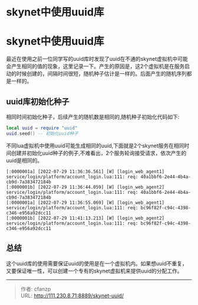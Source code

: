 # skynet中使用uuid库

# skynet中使用uuid库
最近在使用之前一位同学写的uuid库时发现了uuid在不通的skynet虚拟机中可能会产生相同的值的现象，这里记录一下。产生的原因是，这2个虚拟机是在服务启动的时候创建的，间隔时间很短，随机种子估计是一样的。后面产生的随机序列都是一样的。
## uuid库初始化种子
相同时间初始化种子，后续产生的随机数是相同的,随机种子初始化代码如下:
```lua
local uuid = require "uuid"
uuid.seed() -- 初始化uuid种子
```

不同lua虚拟机中使用uuid可能生成相同的uuid,下面就是2个skynet服务在相同时间创建并初始化uuid种子的例子,不难看出，2个服务轮询接受请求，依次产生的uuid是相同的。
```
[:0000001a] [2022-07-29 11:36:36.561] [W] [login_web_agent1] service/login/platform/account_login.lua:111: req: 40a1bbf6-2e44-4b4a-cb9d-7a383472184b
[:0000001b] [2022-07-29 11:36:44.059] [W] [login_web_agent2] service/login/platform/account_login.lua:111: req: 40a1bbf6-2e44-4b4a-cb9d-7a383472184b
[:0000001a] [2022-07-29 11:36:55.069] [W] [login_web_agent1] service/login/platform/account_login.lua:111: req: bc96f82f-c94c-4398-c346-e956a92dcc11
[:0000001b] [2022-07-29 11:41:13.213] [W] [login_web_agent2] service/login/platform/account_login.lua:111: req: bc96f82f-c94c-4398-c346-e956a92dcc11
```
## 总结
这个uuid库的使用需要保证uuid的使用是在一个虚拟机内。如果想uuid不重复，又要保证唯一性，可以创建一个专有的skynet虚拟机来提供uuid的分配工作。


---

> 作者: cfanzp  
> URL: http://111.230.8.71:8889/skynet-uuid/  

